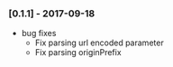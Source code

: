 ### [0.1.1] - 2017-09-18

- bug fixes
  - Fix parsing url encoded parameter
  - Fix parsing originPrefix

